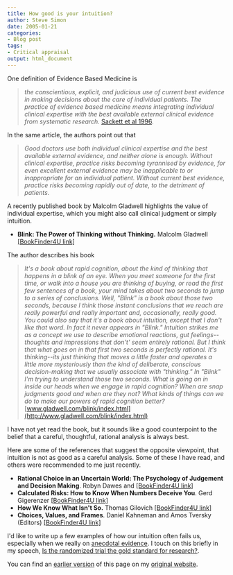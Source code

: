 ```yaml
---
title: How good is your intuition?
author: Steve Simon
date: 2005-01-21
categories:
- Blog post
tags:
- Critical appraisal
output: html_document
---
```

One definition of Evidence Based Medicine is

> *the conscientious, explicit, and judicious use of current best
> evidence in making decisions about the care of individual patients.
> The practice of evidence based medicine means integrating individual
> clinical expertise with the best available external clinical evidence
> from systematic research.* [Sackett et al
> 1996](http://bmj.bmjjournals.com/cgi/content/full/312/7023/71).

In the same article, the authors point out that

> *Good doctors use both individual clinical expertise and the best
> available external evidence, and neither alone is enough. Without
> clinical expertise, practice risks becoming tyrannised by evidence,
> for even excellent external evidence may be inapplicable to or
> inappropriate for an individual patient. Without current best
> evidence, practice risks becoming rapidly out of date, to the
> detriment of patients.*

A recently published book by Malcolm Gladwell highlights the value of
individual expertise, which you might also call clinical judgment or
simply intuition.

-   **Blink: The Power of Thinking without Thinking.** Malcolm Gladwell
    [\[BookFinder4U
    link\]](http://www.bookfinder4u.com/detail/0316172324.html)

The author describes his book

> *It\'s a book about rapid cognition, about the kind of thinking that
> happens in a blink of an eye. When you meet someone for the first
> time, or walk into a house you are thinking of buying, or read the
> first few sentences of a book, your mind takes about two seconds to
> jump to a series of conclusions. Well, \"Blink\" is a book about those
> two seconds, because I think those instant conclusions that we reach
> are really powerful and really important and, occasionally, really
> good. You could also say that it\'s a book about intuition, except
> that I don\'t like that word. In fact it never appears in \"Blink.\"
> Intuition strikes me as a concept we use to describe emotional
> reactions, gut feelings\--thoughts and impressions that don\'t\' seem
> entirely rational. But I think that what goes on in that first two
> seconds is perfectly rational. It\'s thinking\--its just thinking that
> moves a little faster and operates a little more mysteriously than the
> kind of deliberate, conscious decision-making that we usually
> associate with \"thinking.\" In \"Blink\" I\'m trying to understand
> those two seconds. What is going on in inside our heads when we engage
> in rapid cognition? When are snap judgments good and when are they
> not? What kinds of things can we do to make our powers of rapid
> cognition better?*
> [www.gladwell.com/blink/index.html](http://www.gladwell.com/blink/index.html)

I have not yet read the book, but it sounds like a good counterpoint to
the belief that a careful, thoughtful, rational analysis is always best.

Here are some of the references that suggest the opposite viewpoint,
that intuition is not as good as a careful analysis. Some of these I
have read, and others were recommended to me just recently.

-   **Rational Choice in an Uncertain World: The Psychology of Judgement
    and Decision Making**. Robyn Dawes and [\[BookFinder4U
    link\]](http://www.bookfinder4u.com/detail/076192275X.html)
-   **Calculated Risks: How to Know When Numbers Deceive You**. Gerd
    Gigerenzer [\[BookFinder4U
    link\]](http://www.bookfinder4u.com/detail/0743254236.html)
-   **How We Know What Isn\'t So.** Thomas Gilovich [\[BookFinder4U
    link\]](http://www.bookfinder4u.com/detail/0029117062.html)
-   **Choices, Values, and Frames**. Daniel Kahneman and Amos Tversky
    (Editors) [\[BookFinder4U
    link\]](http://www.bookfinder4u.com/detail/0521284147.html)

I\'d like to write up a few examples of how our intuition often fails
us, especially when we really on [anecdotal
evidence](http://en.wikipedia.org/wiki/Anecdotal_evidence). I touch on
this briefly in my speech, [Is the randomized trial the gold standard
for
research?](http://www.childrensmercy.org/stats/weblog2004/GoldStandard.asp).

You can find an [earlier version](http://www.pmean.com/05/Intuition.html) of this page on my [original website](http://www.pmean.com/original_site.html).
